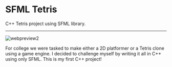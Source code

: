 # SFML Tetris

C++ Tetris project using SFML library.

---

![webpreview2](https://user-images.githubusercontent.com/89635193/149496495-4dfecb7f-69bb-4ddb-971c-9fa97ded5047.jpg)

For college we were tasked to make either a 2D platformer or a Tetris clone using a game engine. 
I decided to challenge myself by writing it all in C++ using only SFML.
This is my first C++ project!
